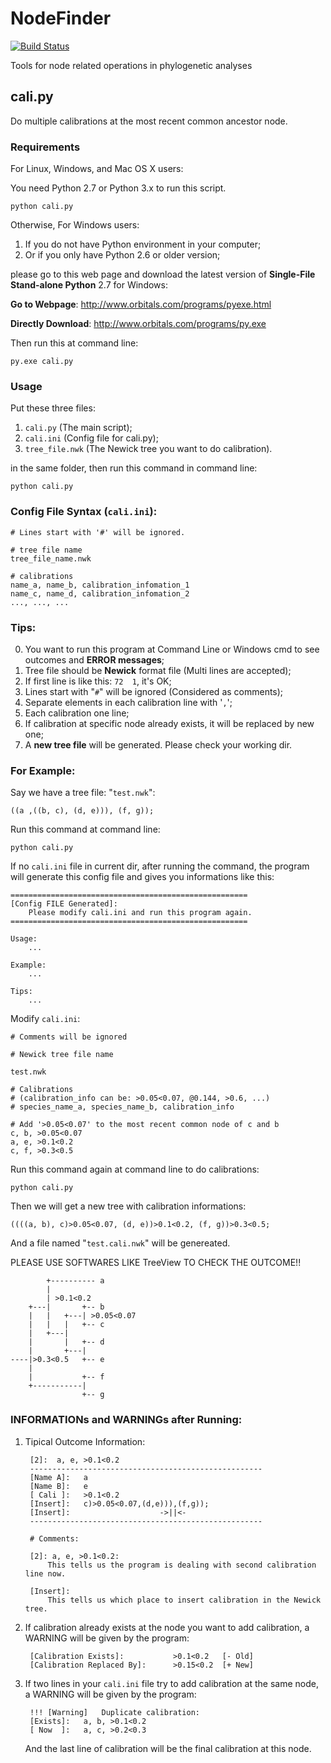 NodeFinder
==========

[![Build Status](https://travis-ci.org/zxjsdp/NodeFinder.svg?branch=master)](https://travis-ci.org/zxjsdp/NodeFinder)

Tools for node related operations in phylogenetic analyses

cali.py
-------

Do multiple calibrations at the most recent common ancestor node.

### Requirements

For Linux, Windows, and Mac OS X users:

You need Python 2.7 or Python 3.x to run this script.

    python cali.py

Otherwise, For Windows users:

1. If you do not have Python environment in your computer;
2. Or if you only have Python 2.6 or older version;

please go to this web page and download the latest version of
**Single-File Stand-alone Python** 2.7 for Windows:

**Go to Webpage**: <http://www.orbitals.com/programs/pyexe.html>

**Directly Download**: <http://www.orbitals.com/programs/py.exe>

Then run this at command line:

    py.exe cali.py

### Usage

Put these three files:

1. `cali.py` (The main script);
2. `cali.ini` (Config file for cali.py);
3. `tree_file.nwk` (The Newick tree you want to do calibration).

in the same folder, then run this command in command line:

    python cali.py



### Config File Syntax (`cali.ini`):

    # Lines start with '#' will be ignored.

    # tree file name
    tree_file_name.nwk

    # calibrations
    name_a, name_b, calibration_infomation_1
    name_c, name_d, calibration_infomation_2
    ..., ..., ...



### Tips:

0. You want to run this program at Command Line or Windows cmd to see
   outcomes and **ERROR messages**;
1. Tree file should be **Newick** format file (Multi lines are accepted);
2. If first line is like this: `72  1`, it's OK;
3. Lines start with "`#`" will be ignored (Considered as comments);
4. Separate elements in each calibration line with '`,`';
5. Each calibration one line;
6. If calibration at specific node already exists, it will be replaced by
   new one;
7. A **new tree file** will be generated. Please check your working dir.



### For Example:

Say we have a tree file: "`test.nwk`":

    ((a ,((b, c), (d, e))), (f, g));

Run this command at command line:

    python cali.py

If no `cali.ini` file in current dir, after running the command, the program
will generate this config file and gives you informations like this:

    =====================================================
    [Config FILE Generated]:
        Please modify cali.ini and run this program again.
    =====================================================

    Usage:
        ...

    Example:
        ...

    Tips:
        ...

Modify `cali.ini`:

    # Comments will be ignored

    # Newick tree file name

    test.nwk

    # Calibrations
    # (calibration_info can be: >0.05<0.07, @0.144, >0.6, ...)
    # species_name_a, species_name_b, calibration_info

    # Add '>0.05<0.07' to the most recent common node of c and b
    c, b, >0.05<0.07
    a, e, >0.1<0.2
    c, f, >0.3<0.5

Run this command again at command line to do calibrations:

    python cali.py

Then we will get a new tree with calibration informations:

    ((((a, b), c)>0.05<0.07, (d, e))>0.1<0.2, (f, g))>0.3<0.5;

And a file named "`test.cali.nwk`" will be genereated.

PLEASE USE SOFTWARES LIKE TreeView TO CHECK THE OUTCOME!!

            +---------- a
            |
            | >0.1<0.2
        +---|       +-- b
        |   |   +---| >0.05<0.07
        |   |   |   +-- c
        |   +---|
        |       |   +-- d
        |       +---|
    ----|>0.3<0.5   +-- e
        |
        |           +-- f
        +-----------|
                    +-- g

### INFORMATIONs and WARNINGs after Running:

1. Tipical Outcome Information:

        [2]:  a, e, >0.1<0.2
        ----------------------------------------------------
        [Name A]:   a
        [Name B]:   e
        [ Cali ]:   >0.1<0.2
        [Insert]:   c)>0.05<0.07,(d,e))),(f,g));
        [Insert]:                    ->||<-
        ----------------------------------------------------

        # Comments:

        [2]: a, e, >0.1<0.2:
            This tells us the program is dealing with second calibration line now.

        [Insert]:
            This tells us which place to insert calibration in the Newick tree.

2. If calibration already exists at the node you want to add calibration,
   a WARNING will be given by the program: 

        [Calibration Exists]:           >0.1<0.2   [- Old]
        [Calibration Replaced By]:      >0.15<0.2  [+ New]

3. If two lines in your `cali.ini` file try to add calibration at the same
   node, a WARNING will be given by the program:

        !!! [Warning]   Duplicate calibration:
        [Exists]:   a, b, >0.1<0.2
        [ Now  ]:   a, c, >0.2<0.3

    And the last line of calibration will be the final calibration at this
    node.

